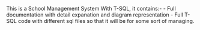 This is a School Management System With T-SQL, it contains:-
    - Full documentation with detail expanation and diagram representation
    - Full T-SQL code with different sql files so that it will be for some sort of managing. 